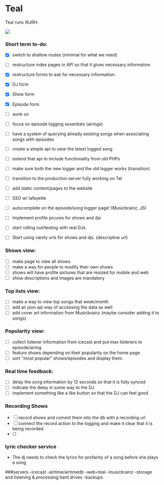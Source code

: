 Teal
====

Teal runs WJRH.

![](http://wjrh.org/teal-logo.png)

### Short term to-do:
- [x] switch to shallow routes (minimal for what we need)
- [ ] restructure index pages in API so that it gives necessary information
- [X] restructure forms to ask for necessary information:
- [x] DJ form
- [x] Show form
- [x] Episode form
- [ ] work on 
- [ ] focus on episode logging essentials (airings)

- [ ] have a system of querying already existing songs when associating songs with episodes

- [ ] create a simple api to view the latest logged song
- [ ] extend that api to include functionality from old PHPs
- [ ] make sure both the new logger and the old logger works (transition)
- [ ] transition to the production server fully working on Tel

- [ ] add static content/pages to the website

- [ ] SSO w/ lafayette

- [ ] autocomplete on the episode/song logger page! (Musicbrainz, JS)

- [ ] Implement profile picures for shows and djs

- [ ] start rolling out/testing with real DJs
- [ ] Start using vanity urls for shows and djs. (descriptive url)

### Shows view:
- [ ] make page to view all shows
- [ ] make a way for people to modify their own shows
- [ ] shows will have profile pictures that are resized for mobile and web
- [ ] show descriptions and images are mandatory

### Top lists view:
- [ ] make a way to view top songs that week/month
- [ ] add an json api way of accessing the data as well
- [ ] add cover art information from Musicbrainz (maybe consider adding it to songs)

### Popularity view:
- [ ] collect listener information from icecast and put max listeners to episode/airing
- [ ] feature shows depending on their popularity on the home page
- [ ] sort "most popular" shows/episodes and display them.

### Real time feedback:
- [ ] delay the song information by 12 seconds so that it is fully synced
- [ ] indicate the delay in some way to the DJ
- [ ] implement something like a like button so that the DJ can feel good

### Recording Shows
- [ ] record shows and commit them into the db with a recording url
- [ ] connect the record action to the logging and make it clear that it is being recorded.
- [ ] 

### lyric checker service
- The dj needs to check the lyrics for profainty of a song before she plays a song

###servers
-icecast
-airtime/airtimedb
-web=teal
-musicbrainz
-storage and listening & processing hard drives
-backups

